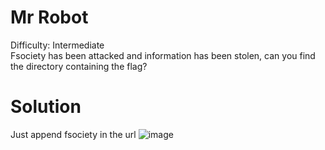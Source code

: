 # Mr Robot
Difficulty:  Intermediate <br>
Fsociety has been attacked and information has been stolen, can you find the directory containing the flag?
# Solution

Just append fsociety in the url
![image](https://github.com/LAVANYA-PIDIKITI/PECAN-_Practice-challenges/assets/98797256/99042934-1434-483c-abb7-bbb9dcd1ba43)
